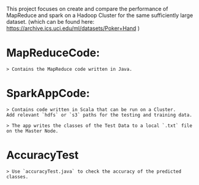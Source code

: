 This project focuses on create and compare the performance of MapReduce and spark on a Hadoop Cluster for the same sufficiently large dataset. (which can be found here: https://archive.ics.uci.edu/ml/datasets/Poker+Hand )


# MapReduceCode:

	> Contains the MapReduce code written in Java.

# SparkAppCode:

	> Contains code written in Scala that can be run on a Cluster. 
	Add relevant `hdfs` or `s3` paths for the testing and training data.

	> The app writes the classes of the Test Data to a local `.txt` file on the Master Node.

# AccuracyTest

	> Use `accuracyTest.java` to check the accuracy of the predicted classes. 